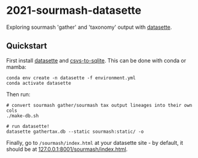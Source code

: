 # 2021-sourmash-datasette

Exploring sourmash 'gather' and 'taxonomy' output with
[datasette](https://datasette.io/).

## Quickstart

First install [datasette](https://datasette.io/) and
[csvs-to-sqlite](https://datasette.io/tools/csvs-to-sqlite).
This can be done with conda or mamba:
```
conda env create -n datasette -f environment.yml
conda activate datasette
```

Then run:

```
# convert sourmash gather/sourmash tax output lineages into their own cols
./make-db.sh

# run datasette!
datasette gathertax.db --static sourmash:static/ -o
```

Finally, go to `/sourmash/index.html` at your datasette site - by
default, it should be at
[127.0.0.1:8001/sourmash/index.html](http://127.0.0.1:8001/sourmash/index.html).
